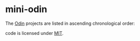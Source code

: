 # mini-odin

The [Odin](https://odin-lang.org) projects are listed in ascending chronological order:

code is licensed under [MIT](./LICENSE).
